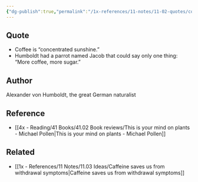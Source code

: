 ```yaml
---
{"dg-publish":true,"permalink":"/1x-references/11-notes/11-02-quotes/coffee-is-concentrated-sunshine-humboldt/","title":"Coffee is concentrated sunshine - Humboldt","created":"2024-02-14T20:18:46.204+03:00","updated":"2024-02-14T20:18:46.204+03:00"}
---
```



## Quote
- Coffee is “concentrated sunshine.” 
- Humboldt had a parrot named Jacob that could say only one thing: “More coffee, more sugar.”

## Author
Alexander von Humboldt, the great German naturalist

## Reference
- [[4x - Reading/41 Books/41.02 Book reviews/This is your mind on plants - Michael Pollen\|This is your mind on plants - Michael Pollen]]

## Related
- [[1x - References/11 Notes/11.03 Ideas/Caffeine saves us from withdrawal symptoms\|Caffeine saves us from withdrawal symptoms]]